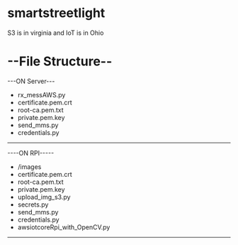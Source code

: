 # smartstreetlight
S3 is in virginia
and IoT is in Ohio


<h1>--File Structure--</h1>

---ON Server---

* rx_messAWS.py
* certificate.pem.crt
* root-ca.pem.txt
* private.pem.key
* send_mms.py
* credentials.py

---------------
----ON RPI-----

* /images
* certificate.pem.crt
* root-ca.pem.txt
* private.pem.key
* upload_img_s3.py
* secrets.py
* send_mms.py
* credentials.py
* awsiotcoreRpi_with_OpenCV.py

---------------




